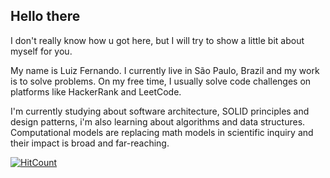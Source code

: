 
## Hello there

I don't really know how u got here, but I will try to show a little bit about myself for you.

My name is Luiz Fernando. I currently live in São Paulo, Brazil and my work is to solve problems. 
On my free time, I usually solve code challenges on platforms like HackerRank and LeetCode.

I'm currently studying about software architecture, SOLID principles and design patterns, i'm also learning about algorithms and data structures. Computational models are replacing math models in scientific inquiry and their impact is broad and far-reaching.

[![HitCount](https://hits.dwyl.com/fernandofrance/fernandofrance/fernandofrance.svg?style=flat)](http://hits.dwyl.com/fernandofrance/fernandofrance/fernandofrance)
